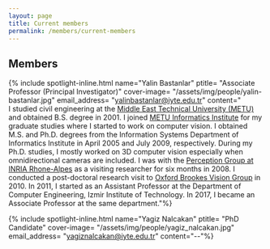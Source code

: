 ```yaml
---
layout: page
title: Current members
permalink: /members/current-members
---
```


## Members


{% include spotlight-inline.html
  name="Yalin Bastanlar"
  ptitle= "Associate Professor (Principal Investigator)"
  cover-image= "/assets/img/people/yalin-bastanlar.jpg"
  email_address= "yalinbastanlar@iyte.edu.tr"
  content="<br>I studied civil engineering at the <a href="http://www.metu.edu.tr">Middle East Technical University (METU)</a> and obtained B.S. degree in 2001. I joined <a href="http://www.ii.metu.edu.tr">METU Informatics Institute</a> for my graduate studies where I started to work on computer vision. I obtained M.S. and Ph.D. degrees from the Information Systems Department of Informatics Institute in April 2005 and July 2009, respectively. During my Ph.D. studies, I mostly worked on 3D computer vision especially when omnidirectional cameras are included. I was with the <a href="http://perception.inrialpes.fr"> Perception Group at INRIA Rhone-Alpes</a> as a visiting researcher for six months in 2008. I conducted a post-doctoral research visit to <a href="http://cms.brookes.ac.uk/research/visiongroup/"> Oxford Brookes Vision Group</a> in 2010. In 2011, I started as an Assistant Professor at the Department of Computer Engineering, Izmir Institute of Technology. In 2017, I became an Associate Professor at the same department."%}

{% include spotlight-inline.html
  name="Yagiz Nalcakan"
  ptitle= "PhD Candidate"
  cover-image= "/assets/img/people/yagiz_nalcakan.jpg"
  email_address= "yagiznalcakan@iyte.edu.tr"
  content="--"%}


